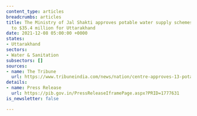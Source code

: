 ```yaml
---
content_type: articles
breadcrumbs: articles
title: The Ministry of Jal Shakti approves potable water supply schemes amounting
  to $35.4 million for Uttarakhand
date: 2021-12-08 05:00:00 +0000
states:
- Uttarakhand
sectors:
- Water & Sanitation
subsectors: []
sources:
- name: The Tribune
  url: https://www.tribuneindia.com/news/nation/centre-approves-13-potable-water-supply-schemes-for-uttarakhand-345902
details:
- name: Press Release
  url: https://pib.gov.in/PressReleaseIframePage.aspx?PRID=1777631
is_newsletter: false

---
```

